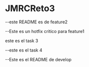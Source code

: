 # JMRCReto3





--este README es de feature2

--Este es un hotfix critico para feature1

este es el task 3

--este es el task 4

--Este es el README de develop